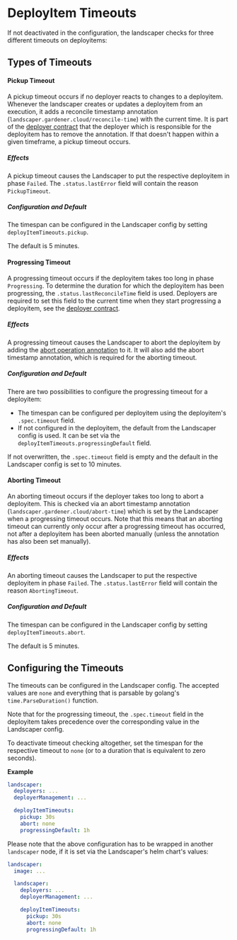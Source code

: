 # DeployItem Timeouts

If not deactivated in the configuration, the landscaper checks for three different timeouts on deployitems:

## Types of Timeouts

#### Pickup Timeout

A pickup timeout occurs if no deployer reacts to changes to a deployitem. Whenever the landscaper creates or updates a deployitem from an execution, it adds a reconcile timestamp annotation (`landscaper.gardener.cloud/reconcile-time`) with the current time. It is part of the [deployer contract](../technical/deployer_contract.md) that the deployer which is responsible for the deployitem has to remove the annotation. If that doesn't happen within a given timeframe, a pickup timeout occurs.

##### Effects

A pickup timeout causes the Landscaper to put the respective deployitem in phase `Failed`. The `.status.lastError` field will contain the reason `PickupTimeout`.

##### Configuration and Default

The timespan can be configured in the Landscaper config by setting `deployItemTimeouts.pickup`.

The default is 5 minutes.


#### Progressing Timeout

A progressing timeout occurs if the deployitem takes too long in phase `Progressing`. To determine the duration for which the deployitem has been progressing, the `.status.lastReconcileTime` field is used. Deployers are required to set this field to the current time when they start progressing a deployitem, see the [deployer contract](../technical/deployer_contract.md).

##### Effects

A progressing timeout causes the Landscaper to abort the deployitem by adding the [abort operation annotation](../usage/Annotations.md) to it. It will also add the abort timestamp annotation, which is required for the aborting timeout.

##### Configuration and Default

There are two possibilities to configure the progressing timeout for a deployitem:
- The timespan can be configured per deployitem using the deployitem's `.spec.timeout` field.
- If not configured in the deployitem, the default from the Landscaper config is used. It can be set via the `deployItemTimeouts.progressingDefault` field.

If not overwritten, the `.spec.timeout` field is empty and the default in the Landscaper config is set to 10 minutes.


#### Aborting Timeout

An aborting timeout occurs if the deployer takes too long to abort a deployitem. This is checked via an abort timestamp annotation (`landscaper.gardener.cloud/abort-time`) which is set by the Landscaper when a progressing timeout occurs. Note that this means that an aborting timeout can currently only occur after a progressing timeout has occurred, not after a deployitem has been aborted manually (unless the annotation has also been set manually).

##### Effects

An aborting timeout causes the Landscaper to put the respective deployitem in phase `Failed`. The `.status.lastError` field will contain the reason `AbortingTimeout`.

##### Configuration and Default

The timespan can be configured in the Landscaper config by setting `deployItemTimeouts.abort`.

The default is 5 minutes.


## Configuring the Timeouts

The timeouts can be configured in the Landscaper config. The accepted values are `none` and everything that is parsable by golang's `time.ParseDuration()` function.

Note that for the progressing timeout, the `.spec.timeout` field in the deployitem takes precedence over the corresponding value in the Landscaper config.

To deactivate timeout checking altogether, set the timespan for the respective timeout to `none` (or to a duration that is equivalent to zero seconds).

**Example**
```yaml
landscaper:
  deployers: ...
  deployerManagement: ...

  deployItemTimeouts:
    pickup: 30s
    abort: none
    progressingDefault: 1h
```

Please note that the above configuration has to be wrapped in another `landscaper` node, if it is set via the Landscaper's helm chart's values:
```yaml
landscaper:
  image: ...

  landscaper:
    deployers: ...
    deployerManagement: ...

    deployItemTimeouts:
      pickup: 30s
      abort: none
      progressingDefault: 1h
```